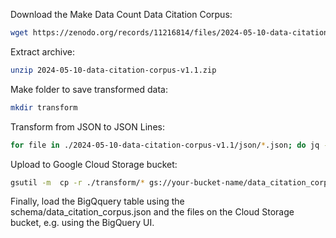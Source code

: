 Download the Make Data Count Data Citation Corpus:
```bash
wget https://zenodo.org/records/11216814/files/2024-05-10-data-citation-corpus-v1.1.zip?download=1
```

Extract archive:
```bash
unzip 2024-05-10-data-citation-corpus-v1.1.zip
```

Make folder to save transformed data:
```bash
mkdir transform
```

Transform from JSON to JSON Lines:
```bash
for file in ./2024-05-10-data-citation-corpus-v1.1/json/*.json; do jq -c '.[]' "$file" > "./transform/$(basename "$file")l"; done
```

Upload to Google Cloud Storage bucket:
```bash
gsutil -m  cp -r ./transform/* gs://your-bucket-name/data_citation_corpus/2024-05-10/
```

Finally, load the BigQquery table using the schema/data_citation_corpus.json and the files on the Cloud Storage bucket,
e.g. using the BigQuery UI.